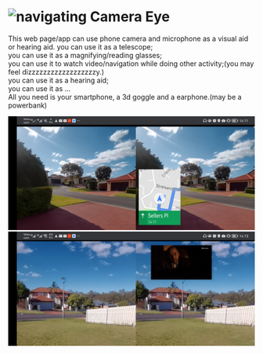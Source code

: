 # ![navigating](https://github.com/leoncoolmoon/cameraEye/blob/main/favicon.ico) Camera Eye
This web page/app can use phone camera and microphone as a visual aid or hearing aid.
you can use it as a telescope; </br>
you can use it as a magnifying/reading  glasses; </br>
you can use it to watch video/navigation while doing other activity;(you may feel dizzzzzzzzzzzzzzzzzzy.)</br>
you can use it as a hearing aid;</br>
you can use it as ...</br>
All you need is your smartphone, a 3d goggle and a earphone.(may be a powerbank)</br>


![navigating](https://github.com/leoncoolmoon/cameraEye/blob/main/Screenshot_20210728_141147_com.android.chrome.jpg)
![watch video](https://github.com/leoncoolmoon/cameraEye/blob/main/Screenshot_20210728_141355_com.android.chrome.jpg)
